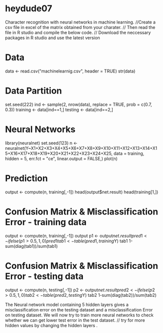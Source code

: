 # heydude07
Character recognition with neural networks in machine learning.
//Create a csv file in excel of the matrix obtained from your charater.
// Then read the file in R studio and compile the below code.
// Download the neccessary packages in R studio and use the latest version
# Data

data <- read.csv("machinelearnig.csv", header = TRUE)
str(data)



# Data Partition
set.seed(222)
ind <- sample(2, nrow(data), replace = TRUE, prob = c(0.7, 0.3))
training <- data[ind==1,]
testing <- data[ind==2,]

# Neural Networks
library(neuralnet)
set.seed(123)
n <- neuralnet(Y~X1+X2+X3+X4+X5+X6+X7+X8+X9+X10+X11+X12+X13+X14+X15+X16+X17+X18+X19+X20+X21+X22+X23+X24+X25,
               data = training,
               hidden = 5,
               err.fct = "ce",
               linear.output = FALSE,)
plot(n)

# Prediction
output <- compute(n, training[,-1])
head(output$net.result)
head(training[1,])



# Confusion Matrix & Misclassification Error - training data
output <- compute(n, training[,-1])
output
p1 <- output$net.result
pred1 <- ifelse(p1>0.5, 1, 0)
pred1
tab1 <- table(pred1, training$Y)
tab1
1-sum(diag(tab1))/sum(tab1)

# Confusion Matrix & Misclassification Error - testing data
output <- compute(n, testing[,-1])
p2 <- output$net.result
pred2 <- ifelse(p2>0.5, 1, 0)
tab2 <- table(pred2, testing$Y)
tab2
1-sum(diag(tab2))/sum(tab2)

The Neural network model containing 5 hidden layers gives a misclassification error on the testing dataset and a misclassification Error  on testing dataset. We will now try to train more neural networks to check whether we can get lower test error in the test dataset.
// try for more hidden values by changing the hidden layers .
